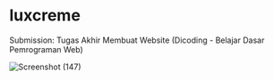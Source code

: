 # luxcreme
Submission: Tugas Akhir Membuat Website (Dicoding - Belajar Dasar Pemrograman Web)

![Screenshot (147)](https://github.com/user-attachments/assets/2da1dab9-e3e9-45f1-9e7b-c84ae200e3ab)
